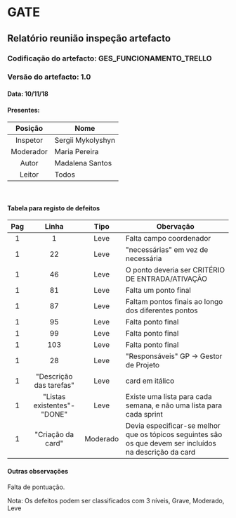 # GATE
## Relatório reunião inspeção artefacto
### Codificação do artefacto: GES_FUNCIONAMENTO_TRELLO
### Versão do artefacto: 1.0
#### Data: 10/11/18
#### Presentes:
|Posição|Nome
|:---:|---
|Inspetor|Sergii Mykolyshyn
|Moderador|Maria Pereira
|Autor|Madalena Santos
|Leitor|Todos
</br>

#### Tabela para registo de defeitos
|Pag|Linha|Tipo|Obervação
|:---:|:---:|:---:|---
|1|1|Leve|Falta campo coordenador
|1|22|Leve|"necessárias" em vez de necessária
|1|46|Leve|O ponto deveria ser CRITÉRIO DE ENTRADA/ATIVAÇÃO
|1|81|Leve|Falta um ponto final
|1|87|Leve|Faltam pontos finais ao longo dos diferentes pontos
|1|95|Leve|Falta ponto final
|1|99|Leve|Falta ponto final
|1|103|Leve|Falta ponto final
|1|28|Leve|"Responsáveis" GP -> Gestor de Projeto
|1|"Descrição das tarefas"|Leve|card em itálico
|1|"Listas existentes"-"DONE"|Leve|Existe uma lista para cada semana, e não uma lista para cada sprint
|1|"Criação da card"|Moderado|Devia especificar-se melhor que os tópicos seguintes são os que devem ser incluídos na descrição da card

#### Outras observações
Falta de pontuação.
</br>

Nota: Os defeitos podem ser classificados com 3 níveis, Grave, Moderado, Leve
